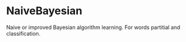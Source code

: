 # NaiveBayesian
Naive or improved Bayesian algorithm learning. For words partitial and classification.
